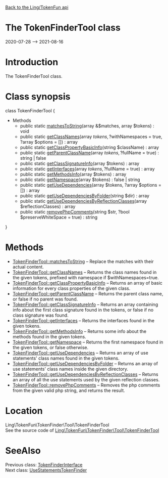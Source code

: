 [Back to the Ling/TokenFun api](https://github.com/lingtalfi/TokenFun/blob/master/doc/api/Ling/TokenFun.md)



The TokenFinderTool class
================
2020-07-28 --> 2021-08-16






Introduction
============

The TokenFinderTool class.



Class synopsis
==============


class <span class="pl-k">TokenFinderTool</span>  {

- Methods
    - public static [matchesToString](https://github.com/lingtalfi/TokenFun/blob/master/doc/api/Ling/TokenFun/TokenFinder/Tool/TokenFinderTool/matchesToString.md)(array &$matches, array $tokens) : void
    - public static [getClassNames](https://github.com/lingtalfi/TokenFun/blob/master/doc/api/Ling/TokenFun/TokenFinder/Tool/TokenFinderTool/getClassNames.md)(array $tokens, ?$withNamespaces = true, ?array $options = []) : array
    - public static [getClassPropertyBasicInfo](https://github.com/lingtalfi/TokenFun/blob/master/doc/api/Ling/TokenFun/TokenFinder/Tool/TokenFinderTool/getClassPropertyBasicInfo.md)(string $className) : array
    - public static [getParentClassName](https://github.com/lingtalfi/TokenFun/blob/master/doc/api/Ling/TokenFun/TokenFinder/Tool/TokenFinderTool/getParentClassName.md)(array $tokens, ?$fullName = true) : string | false
    - public static [getClassSignatureInfo](https://github.com/lingtalfi/TokenFun/blob/master/doc/api/Ling/TokenFun/TokenFinder/Tool/TokenFinderTool/getClassSignatureInfo.md)(array $tokens) : array
    - public static [getInterfaces](https://github.com/lingtalfi/TokenFun/blob/master/doc/api/Ling/TokenFun/TokenFinder/Tool/TokenFinderTool/getInterfaces.md)(array $tokens, ?$fullName = true) : array
    - public static [getMethodsInfo](https://github.com/lingtalfi/TokenFun/blob/master/doc/api/Ling/TokenFun/TokenFinder/Tool/TokenFinderTool/getMethodsInfo.md)(array $tokens) : array
    - public static [getNamespace](https://github.com/lingtalfi/TokenFun/blob/master/doc/api/Ling/TokenFun/TokenFinder/Tool/TokenFinderTool/getNamespace.md)(array $tokens) : false | string
    - public static [getUseDependencies](https://github.com/lingtalfi/TokenFun/blob/master/doc/api/Ling/TokenFun/TokenFinder/Tool/TokenFinderTool/getUseDependencies.md)(array $tokens, ?array $options = []) : array
    - public static [getUseDependenciesByFolder](https://github.com/lingtalfi/TokenFun/blob/master/doc/api/Ling/TokenFun/TokenFinder/Tool/TokenFinderTool/getUseDependenciesByFolder.md)(string $dir) : array
    - public static [getUseDependenciesByReflectionClasses](https://github.com/lingtalfi/TokenFun/blob/master/doc/api/Ling/TokenFun/TokenFinder/Tool/TokenFinderTool/getUseDependenciesByReflectionClasses.md)(array $reflectionClasses) : array
    - public static [removePhpComments](https://github.com/lingtalfi/TokenFun/blob/master/doc/api/Ling/TokenFun/TokenFinder/Tool/TokenFinderTool/removePhpComments.md)(string $str, ?bool $preserveWhiteSpace = true) : string

}






Methods
==============

- [TokenFinderTool::matchesToString](https://github.com/lingtalfi/TokenFun/blob/master/doc/api/Ling/TokenFun/TokenFinder/Tool/TokenFinderTool/matchesToString.md) &ndash; Replace the matches with their actual content.
- [TokenFinderTool::getClassNames](https://github.com/lingtalfi/TokenFun/blob/master/doc/api/Ling/TokenFun/TokenFinder/Tool/TokenFinderTool/getClassNames.md) &ndash; Returns the class names found in the given tokens, prefixed with namespace if $withNamespaces=true.
- [TokenFinderTool::getClassPropertyBasicInfo](https://github.com/lingtalfi/TokenFun/blob/master/doc/api/Ling/TokenFun/TokenFinder/Tool/TokenFinderTool/getClassPropertyBasicInfo.md) &ndash; Returns an array of basic information for every class properties of the given class.
- [TokenFinderTool::getParentClassName](https://github.com/lingtalfi/TokenFun/blob/master/doc/api/Ling/TokenFun/TokenFinder/Tool/TokenFinderTool/getParentClassName.md) &ndash; Returns the parent class name, or false if no parent was found.
- [TokenFinderTool::getClassSignatureInfo](https://github.com/lingtalfi/TokenFun/blob/master/doc/api/Ling/TokenFun/TokenFinder/Tool/TokenFinderTool/getClassSignatureInfo.md) &ndash; Returns an array containing info about the first class signature found in the tokens, or false if no class signature was found.
- [TokenFinderTool::getInterfaces](https://github.com/lingtalfi/TokenFun/blob/master/doc/api/Ling/TokenFun/TokenFinder/Tool/TokenFinderTool/getInterfaces.md) &ndash; Returns the interfaces found in the given tokens.
- [TokenFinderTool::getMethodsInfo](https://github.com/lingtalfi/TokenFun/blob/master/doc/api/Ling/TokenFun/TokenFinder/Tool/TokenFinderTool/getMethodsInfo.md) &ndash; Returns some info about the methods found in the given tokens.
- [TokenFinderTool::getNamespace](https://github.com/lingtalfi/TokenFun/blob/master/doc/api/Ling/TokenFun/TokenFinder/Tool/TokenFinderTool/getNamespace.md) &ndash; Returns the first namespace found in the given tokens, or false otherwise.
- [TokenFinderTool::getUseDependencies](https://github.com/lingtalfi/TokenFun/blob/master/doc/api/Ling/TokenFun/TokenFinder/Tool/TokenFinderTool/getUseDependencies.md) &ndash; Returns an array of use statements' class names found in the given tokens.
- [TokenFinderTool::getUseDependenciesByFolder](https://github.com/lingtalfi/TokenFun/blob/master/doc/api/Ling/TokenFun/TokenFinder/Tool/TokenFinderTool/getUseDependenciesByFolder.md) &ndash; Returns an array of use statements' class names inside the given directory.
- [TokenFinderTool::getUseDependenciesByReflectionClasses](https://github.com/lingtalfi/TokenFun/blob/master/doc/api/Ling/TokenFun/TokenFinder/Tool/TokenFinderTool/getUseDependenciesByReflectionClasses.md) &ndash; Returns an array of all the use statements used by the given reflection classes.
- [TokenFinderTool::removePhpComments](https://github.com/lingtalfi/TokenFun/blob/master/doc/api/Ling/TokenFun/TokenFinder/Tool/TokenFinderTool/removePhpComments.md) &ndash; Removes the php comments from the given valid php string, and returns the result.





Location
=============
Ling\TokenFun\TokenFinder\Tool\TokenFinderTool<br>
See the source code of [Ling\TokenFun\TokenFinder\Tool\TokenFinderTool](https://github.com/lingtalfi/TokenFun/blob/master/TokenFinder/Tool/TokenFinderTool.php)



SeeAlso
==============
Previous class: [TokenFinderInterface](https://github.com/lingtalfi/TokenFun/blob/master/doc/api/Ling/TokenFun/TokenFinder/TokenFinderInterface.md)<br>Next class: [UseStatementsTokenFinder](https://github.com/lingtalfi/TokenFun/blob/master/doc/api/Ling/TokenFun/TokenFinder/UseStatementsTokenFinder.md)<br>
